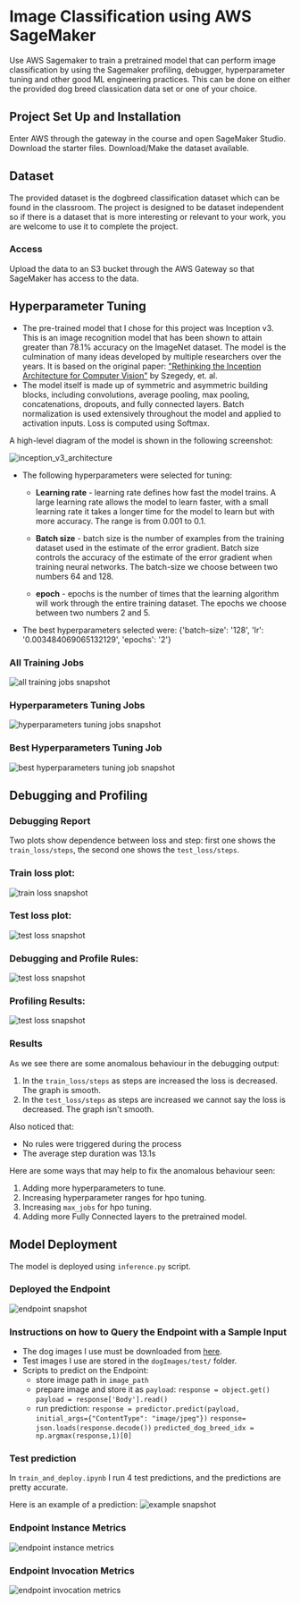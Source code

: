 # Image Classification using AWS SageMaker

Use AWS Sagemaker to train a pretrained model that can perform image classification by using the Sagemaker profiling, debugger, hyperparameter tuning and other good ML engineering practices. This can be done on either the provided dog breed classication data set or one of your choice.

## Project Set Up and Installation
Enter AWS through the gateway in the course and open SageMaker Studio. 
Download the starter files.
Download/Make the dataset available. 

## Dataset
The provided dataset is the dogbreed classification dataset which can be found in the classroom.
The project is designed to be dataset independent so if there is a dataset that is more interesting or relevant to your work, you are welcome to use it to complete the project.

### Access
Upload the data to an S3 bucket through the AWS Gateway so that SageMaker has access to the data. 

## Hyperparameter Tuning

- The pre-trained model that I chose for this project was Inception v3. This is an image recognition model that has been shown to attain greater than 78.1% accuracy on the ImageNet dataset. The model is the culmination of many ideas developed by multiple researchers over the years. It is based on the original paper: ["Rethinking the Inception Architecture for Computer Vision"](https://arxiv.org/abs/1512.00567) by Szegedy, et. al.
- The model itself is made up of symmetric and asymmetric building blocks, including convolutions, average pooling, max pooling, concatenations, dropouts, and fully connected layers. Batch normalization is used extensively throughout the model and applied to activation inputs. Loss is computed using Softmax.

A high-level diagram of the model is shown in the following screenshot:

![inception_v3_architecture](images/inception_v3_overview.png)

- The following hyperparameters were selected for tuning: 
    - **Learning rate** - learning rate defines how fast the model trains. A large learning rate allows the model to learn faster, with a small learning rate it takes a longer time for the model to learn but with more accuracy. The range is from 0.001 to 0.1.

    - **Batch size** - batch size is the number of examples from the training dataset used in the estimate of the error gradient. Batch size controls the accuracy of the estimate of the error gradient when training neural networks. The batch-size we choose between two numbers 64 and 128.

    - **epoch** - epochs is the number of times that the learning algorithm will work through the entire training dataset. The epochs we choose between two numbers 2 and 5.

- The best hyperparameters selected were: {'batch-size': '128', 'lr': '0.003484069065132129', 'epochs': '2'}

### All Training Jobs
![all training jobs snapshot](images/training_jobs.png)

### Hyperparameters Tuning Jobs
![hyperparameters tuning jobs snapshot](images/hpo_jobs.png)

### Best Hyperparameters Tuning Job
![best hyperparameters tuning job snapshot](images/best_training_job.png)

## Debugging and Profiling
### Debugging Report
Two plots show dependence between loss and step: first one shows the `train_loss/steps`, the second one shows the `test_loss/steps`.
### Train loss plot:
![train loss snapshot](images/train_loss.png)

### Test loss plot:
![test loss snapshot](images/test_loss.png)

### Debugging and Profile Rules:
![test loss snapshot](images/Debug_Profile_Rules.png)

### Profiling Results:
![test loss snapshot](images/pr.png)

### Results
As we see there are some anomalous behaviour in the debugging output:
1. In the `train_loss/steps` as steps are increased the loss is decreased. The graph is smooth.
2. In the `test_loss/steps` as steps are increased we cannot say the loss is decreased. The graph isn't smooth.

Also noticed that: 
- No rules were triggered during the process
- The average step duration was 13.1s 

Here are some ways that may help to fix the anomalous behaviour seen:
1. Adding more hyperparameters to tune.
2. Increasing hyperparameter ranges for hpo tuning.
3. Increasing `max_jobs` for hpo tuning.
4. Adding more Fully Connected layers to the pretrained model.


## Model Deployment
The model is deployed using `inference.py` script.

### Deployed the Endpoint
![endpoint snapshot](images/Endpoint.png)

### Instructions on how to Query the Endpoint with a Sample Input
* The dog images I use must be downloaded from [here](https://s3-us-west-1.amazonaws.com/udacity-aind/dog-project/dogImages.zip).
* Test images I use are stored in the `dogImages/test/` folder.
* Scripts to predict on the Endpoint:
	* store image path in `image_path`
	* prepare image and store it as `payload`:
	    `response = object.get()`
		`payload = response['Body'].read()`
	* run prediction:
		`response = predictor.predict(payload, initial_args={"ContentType": "image/jpeg"})`
		`response= json.loads(response.decode())`
		`predicted_dog_breed_idx = np.argmax(response,1)[0]`


### Test prediction
In `train_and_deploy.ipynb` I run 4 test predictions, and the predictions are pretty accurate.

Here is an example of a prediction:
![example snapshot](images/Bulldog.png)

### Endpoint Instance Metrics
![endpoint instance metrics](images/afghan_hound.png)

### Endpoint Invocation Metrics
![endpoint invocation metrics](images/Bichon_frise.png)
